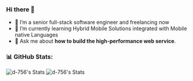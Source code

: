 
### Hi there 👋 
- 🔭 I’m a senior full-stack software engineer and freelancing now
- 🌱 I’m currently learning Hybrid Mobile Solutions integrated with Mobile native Languages
- 💬 Ask me about **how to build the high-performance web service**.

### 📊 GitHub Stats:
![d-756's Stats](https://github-profile-summary-cards.vercel.app/api/cards/repos-per-language?username=d-756&show_icons=true&count_private=true&theme=solarized_dark)
![d-756's Stats](https://github-profile-summary-cards.vercel.app/api/cards/most-commit-language?username=d-756&show_icons=true&count_private=true&theme=solarized_dark)
<!-- ![d-756's Summary](https://github-profile-summary-cards.vercel.app/api/cards/profile-details?username=d-756&show_icons=true&count_private=true&theme=solarized_dark) -->


